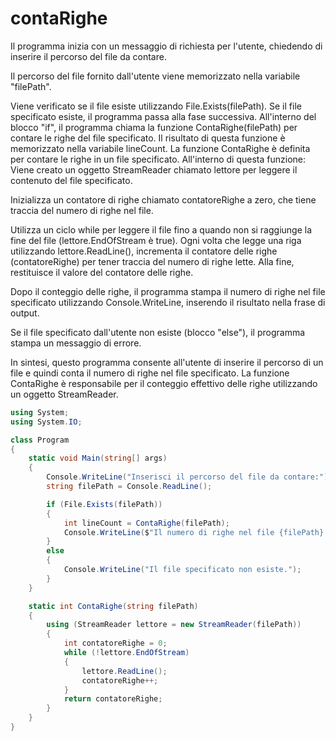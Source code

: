 # contaRighe
Il programma inizia con un messaggio di richiesta per l'utente, chiedendo di inserire il percorso del file da contare.

Il percorso del file fornito dall'utente viene memorizzato nella variabile "filePath".

Viene verificato se il file esiste utilizzando File.Exists(filePath). Se il file specificato esiste, il programma passa alla fase successiva.
All'interno del blocco "if", il programma chiama la funzione ContaRighe(filePath) per contare le righe del file specificato. Il risultato di questa funzione è memorizzato nella variabile lineCount.
La funzione ContaRighe è definita per contare le righe in un file specificato. All'interno di questa funzione:
Viene creato un oggetto StreamReader chiamato lettore per leggere il contenuto del file specificato.

Inizializza un contatore di righe chiamato contatoreRighe a zero, che tiene traccia del numero di righe nel file.

Utilizza un ciclo while per leggere il file fino a quando non si raggiunge la fine del file (lettore.EndOfStream è true).
Ogni volta che legge una riga utilizzando lettore.ReadLine(), incrementa il contatore delle righe (contatoreRighe) per tener traccia del numero di righe lette.
Alla fine, restituisce il valore del contatore delle righe.

Dopo il conteggio delle righe, il programma stampa il numero di righe nel file specificato utilizzando Console.WriteLine, inserendo il risultato nella frase di output.

Se il file specificato dall'utente non esiste (blocco "else"), il programma stampa un messaggio di errore.

In sintesi, questo programma consente all'utente di inserire il percorso di un file e quindi conta il numero di righe nel file specificato. La funzione ContaRighe è responsabile per il conteggio effettivo delle righe utilizzando un oggetto StreamReader.

```C#
using System;
using System.IO;

class Program
{
    static void Main(string[] args)
    {
        Console.WriteLine("Inserisci il percorso del file da contare:");
        string filePath = Console.ReadLine();

        if (File.Exists(filePath))
        {
            int lineCount = ContaRighe(filePath);
            Console.WriteLine($"Il numero di righe nel file {filePath} è: {lineCount}");
        }
        else
        {
            Console.WriteLine("Il file specificato non esiste.");
        }
    }

    static int ContaRighe(string filePath)
    {
        using (StreamReader lettore = new StreamReader(filePath))
        {
            int contatoreRighe = 0;
            while (!lettore.EndOfStream)
            {
                lettore.ReadLine();
                contatoreRighe++;
            }
            return contatoreRighe;
        }
    }
}
```
